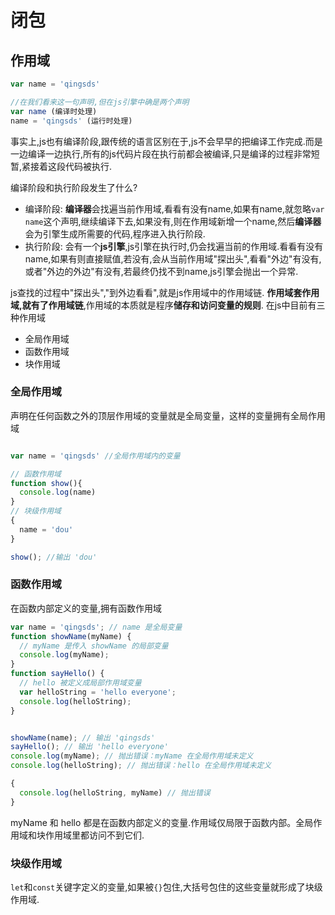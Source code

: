 # 闭包

## 作用域

```js
var name = 'qingsds'

//在我们看来这一句声明,但在js引擎中确是两个声明
var name (编译时处理)
name = 'qingsds' (运行时处理)

```

事实上,js也有编译阶段,跟传统的语言区别在于,js不会早早的把编译工作完成.而是一边编译一边执行,所有的js代码片段在执行前都会被编译,只是编译的过程非常短暂,紧接着这段代码被执行.

编译阶段和执行阶段发生了什么?

- 编译阶段: **编译器**会找遍当前作用域,看看有没有name,如果有name,就忽略`var name`这个声明,继续编译下去,如果没有,则在作用域新增一个name,然后**编译器**会为引擎生成所需要的代码,程序进入执行阶段.
- 执行阶段: 会有一个**js引擎**,js引擎在执行时,仍会找遍当前的作用域.看看有没有name,如果有则直接赋值,若没有,会从当前作用域"探出头",看看"外边"有没有,或者"外边的外边"有没有,若最终仍找不到name,js引擎会抛出一个异常.

js查找的过程中"探出头","到外边看看",就是js作用域中的作用域链.
**作用域套作用域,就有了作用域链**,作用域的本质就是程序**储存和访问变量的规则**.
在js中目前有三种作用域

- 全局作用域
- 函数作用域
- 块作用域

### 全局作用域

声明在任何函数之外的顶层作用域的变量就是全局变量，这样的变量拥有全局作用域

```js

var name = 'qingsds' //全局作用域内的变量

// 函数作用域
function show(){
  console.log(name)
}
// 块级作用域
{
  name = 'dou'
}

show(); //输出 'dou'

```

### 函数作用域

在函数内部定义的变量,拥有函数作用域

```js
var name = 'qingsds'; // name 是全局变量
function showName(myName) {
  // myName 是传入 showName 的局部变量
  console.log(myName);
}
function sayHello() {
  // hello 被定义成局部作用域变量
  var helloString = 'hello everyone';
  console.log(helloString);
}


showName(name); // 输出 'qingsds'
sayHello(); // 输出 'hello everyone'
console.log(myName); // 抛出错误：myName 在全局作用域未定义
console.log(helloString); // 抛出错误：hello 在全局作用域未定义

{
  console.log(helloString, myName) // 抛出错误
}
```

myName 和 hello 都是在函数内部定义的变量.作用域仅局限于函数内部。全局作用域和块作用域里都访问不到它们.

### 块级作用域

`let`和`const`关键字定义的变量,如果被`{}`包住,大括号包住的这些变量就形成了块级作用域.

